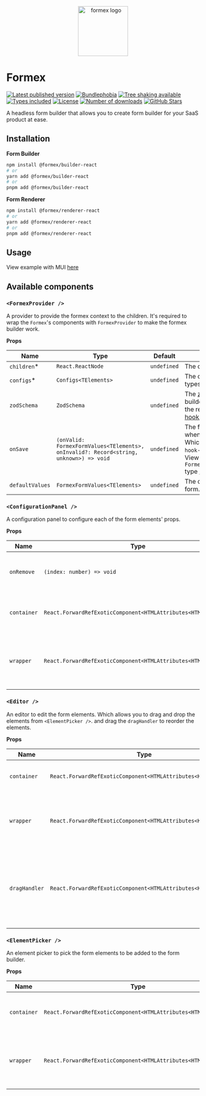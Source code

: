 <p align="center">
    <img src="https://github.com/OysterD3/formex/assets/7383278/efa6a70e-c9a4-458e-a41e-2b65603a59f9" alt="formex logo" height="130">
</p>

# Formex
<p>
  <a href="https://www.npmjs.com/package/@formex/builder-react" target="\_parent"><img src="https://badgen.net/npm/v/@formex/builder-react" alt="Latest published version"></a>
  <a href="https://bundlephobia.com/package/@formex/builder-react@latest" target="\_parent"><img src="https://badgen.net/bundlephobia/minzip/@formex/builder-react" alt="Bundlephobia"></a>
  <a href="https://bundlephobia.com/package/@formex/builder-react@latest" target="\_parent"><img src="https://badgen.net/bundlephobia/tree-shaking/@formex/builder-react" alt="Tree shaking available"></a>
  <a href="https://github.com/OysterD3/formex" target="\_parent"><img src="https://badgen.net/npm/types/@formex/builder-react" alt="Types included"></a>
  <a href="https://www.npmjs.com/package/@formex/builder-react" target="\_parent"><img src="https://badgen.net/npm/license/@formex/builder-react" alt="License"></a>
  <a href="https://www.npmjs.com/package/@formex/builder-react" target="\_parent"><img src="https://badgen.net/npm/dt/@formex/builder-react" alt="Number of downloads"></a>
  <a href="https://github.com/OysterD3/formex" target="\_parent"><img src="https://img.shields.io/github/stars/OysterD3/formex.svg?style=social&amp;label=Star" alt="GitHub Stars"></a>
</p>
A headless form builder that allows you to create form builder for your SaaS product at ease.

## Installation
**Form Builder**
```bash
npm install @formex/builder-react
# or
yarn add @formex/builder-react
# or
pnpm add @formex/builder-react
```
**Form Renderer**
```bash
npm install @formex/renderer-react
# or
yarn add @formex/renderer-react
# or
pnpm add @formex/renderer-react
```

## Usage
View example with MUI [here](https://github.com/OysterD3/formex/tree/main/examples/react)

## Available components
### `<FormexProvider />`
A provider to provide the formex context to the children. It's required to wrap the `Formex`'s components with `FormexProvider` to make the formex builder work.

**Props**

| Name            | Type                                                                                  | Default     | Description                                                                                                                                                                                                                                                                               |
|-----------------|---------------------------------------------------------------------------------------|-------------|-------------------------------------------------------------------------------------------------------------------------------------------------------------------------------------------------------------------------------------------------------------------------------------------|
| `children`*     | `React.ReactNode`                                                                     | `undefined` | The children to be rendered                                                                                                                                                                                                                                                               |
| `configs`*      | `Configs<TElements>`                                                                  | `undefined` | The configs for formex. View types [here](https://github.com/OysterD3/formex/blob/eb8ff32602943e3f7cd97c6ae77e5ce1d0351678/packages/builder-react/src/types/formex.ts#L30)                                                                                                                |
| `zodSchema`     | `ZodSchema`                                                                           | `undefined` | The [zod schema](https://zod.dev/) for form builder validation (It's not for the renderer). We use [react-hook-form](https://react-hook-form.com/) under the hood.                                                                                                                        |
| `onSave`        | `(onValid: FormexFormValues<TElements>, onInvalid?: Record<string, unknown>) => void` | `undefined` | The function to be called when the form is saved. Which will trigger the `react-hook-form` validation as well. View the `FormexFormValues<TElements>` type [here](https://github.com/OysterD3/formex/blob/eb8ff32602943e3f7cd97c6ae77e5ce1d0351678/packages/core/src/types/formex.ts#L39) |
| `defaultValues` | `FormexFormValues<TElements>`                                                         | `undefined` | The default values for the form. View the type [here](https://github.com/OysterD3/formex/blob/eb8ff32602943e3f7cd97c6ae77e5ce1d0351678/packages/core/src/types/formex.ts#L39)                                                                                                             |

### `<ConfigurationPanel />`

A configuration panel to configure each of the form elements' props.

**Props**

| Name        | Type                                                           | Default     | Description                                                        |
|-------------|----------------------------------------------------------------|-------------|--------------------------------------------------------------------|
| `onRemove`  | `(index: number) => void`                                      | `undefined` | The function to be called when the element is removed              |
| `container` | `React.ForwardRefExoticComponent<HTMLAttributes<HTMLElement>>` | `undefined` | The container for the configuration panel                          |
| `wrapper`   | `React.ForwardRefExoticComponent<HTMLAttributes<HTMLElement>>` | `undefined` | The wrapper for each input elements within the configuration panel |

### `<Editor />`

An editor to edit the form elements. Which allows you to drag and drop the elements from `<ElementPicker />`. and drag the `dragHandler` to reorder the elements.

**Props**

| Name          | Type                                                           | Default     | Description                                                                                                            |
|---------------|----------------------------------------------------------------|-------------|------------------------------------------------------------------------------------------------------------------------|
| `container`   | `React.ForwardRefExoticComponent<HTMLAttributes<HTMLElement>>` | `undefined` | The container for the editor                                                                                           |
| `wrapper`     | `React.ForwardRefExoticComponent<HTMLAttributes<HTMLElement>>` | `undefined` | The wrapper for the each input elements within the editor                                                              |
| `dragHandler` | `React.ForwardRefExoticComponent<HTMLAttributes<HTMLElement>>` | `undefined` | The drag handler for each input elements within the editor. We are using [dnd-kit](https://dndkit.com/) under the hood |

### `<ElementPicker />`

An element picker to pick the form elements to be added to the form builder.

**Props**

| Name        | Type                                                           | Default     | Description                                                   |
|-------------|----------------------------------------------------------------|-------------|---------------------------------------------------------------|
| `container` | `React.ForwardRefExoticComponent<HTMLAttributes<HTMLElement>>` | `undefined` | The container for the element picker                          |
| `wrapper`   | `React.ForwardRefExoticComponent<HTMLAttributes<HTMLElement>>` | `undefined` | The wrapper for each input elements within the element picker |
